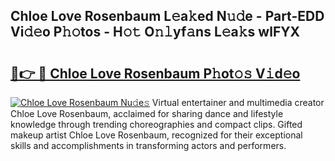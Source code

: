 ## Chloe Love Rosenbaum L𝚎a𝚔ed N𝚞𝚍e - Part-EDD Vi𝚍𝚎o P𝚑𝚘tos - H𝚘𝚝 O𝚗𝚕yf𝚊ns L𝚎a𝚔s wlFYX

# <h2><a href="http://kf4fa8.oniu.top/?m=Chloe+Love+Rosenbaum">🔗👉 🔴 Chloe Love Rosenbaum P𝚑ot𝚘𝚜 V𝚒d𝚎o</a></h2>

[![Chloe Love Rosenbaum Nu𝚍e𝚜](https://i.imgur.com/0qMVB7G.gif)](http://kf4fa8.oniu.top/?m=Chloe+Love+Rosenbaum)
Virtual entertainer and multimedia creator Chloe Love Rosenbaum, acclaimed for sharing dance and lifestyle knowledge through trending choreographies and compact clips. Gifted makeup artist Chloe Love Rosenbaum, recognized for their exceptional skills and accomplishments in transforming actors and performers.  
